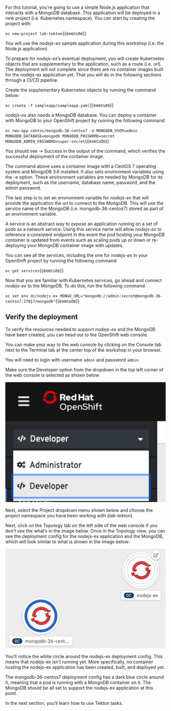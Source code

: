 For this tutorial, you’re going to use a simple Node.js application that interacts with a MongoDB database. This application will be deployed in a new project (i.e. Kubernetes namespace). You can start by creating the project with:

`oc new-project lab-tekton`{{execute}}

You will use the _nodejs-ex_ sample application during this workshop (i.e. the Node.js application).

To prepare for _nodejs-ex_’s eventual deployment, you will create Kubernetes objects that are supplementary to the application, such as a route (i.e. url). The deployment will not complete since there are no container images built for the nodejs-ex application yet. That you will do in the following sections through a CI/CD pipeline.

Create the supplementary Kubernetes objects by running the command below:

`oc create -f sampleapp/sampleapp.yaml`{{execute}}

_nodejs-ex_ also needs a MongoDB database. You can deploy a container with MongoDB to your OpenShift project by running the following command:

`oc new-app centos/mongodb-36-centos7 -e MONGODB_USER=admin MONGODB_DATABASE=mongodb MONGODB_PASSWORD=secret MONGODB_ADMIN_PASSWORD=super-secret`{{execute}}

You should see → Success in the output of the command, which verifies the successful deployment of the container image.

The command above uses a container image with a CentOS 7 operating system and MongoDB 3.6 installed. It also sets environment variables using the -e option. These environment variables are needed by MongoDB for its deployment, such as the username, database name, password, and the admin password.

The last step is to set an environment variable for _nodejs-ex_ that will provide the application the url to connect to the MongoDB. This will use the service name of the MongoDB (i.e. mongodb-36-centos7) stored as part of an environment variable.

A service is an abstract way to expose an application running on a set of pods as a network service. Using this service name will allow _nodejs-ex_ to reference a consistent endpoint in the event the pod hosting your MongoDB container is updated from events such as scaling pods up or down or re-deploying your MongoDB container image with updates.

You can see all the services, including the one for _nodejs-ex_ in your OpenShift project by running the following command:

`oc get services`{{execute}}

Now that you are familiar with Kubernetes services, go ahead and connect _nodejs-ex_ to the MongoDB. To do this, run the following command:

`oc set env dc/nodejs-ex MONGO_URL="mongodb://admin:secret@mongodb-36-centos7:27017/mongodb"`{{execute}}

## Verify the deployment

To verify the resources needed to support _nodejs-ex_ and the MongoDB have been created, you can head out to the OpenShift web console.

You can make your way to the web console by clicking on the Console tab next to the Terminal tab at the center top of the workshop in your browser.

You will need to login with username `admin` and password `admin`

Make sure the Developer option from the dropdown in the top left corner of the web console is selected as shown below:

<img src="../../assets/middleware/pipelines/developer-view.png" width="800" />

Next, select the Project dropdown menu shown below and choose the project namespace you have been working with (_lab-tekton_). 

Next, click on the Topology tab on the left side of the web console if you don’t see the what’s in the image below. Once in the Topology view, you can see the deployment config for the nodejs-ex application and the MongoDB, which will look similar to what is shown in the image below:

<img src="../../assets/middleware/pipelines/topology-view.png" width="800" />

You’ll notice the white circle around the nodejs-ex deployment config. This means that nodejs-ex isn’t running yet. More specifically, no container hosting the nodejs-ex application has been created, built, and deployed yet.

The mongodb-36-centos7 deployment config has a dark blue circle around it, meaning that a pod is running with a MongoDB container on it. The MongoDB should be all set to support the nodejs-ex application at this point.

In the next section, you’ll learn how to use Tekton tasks.